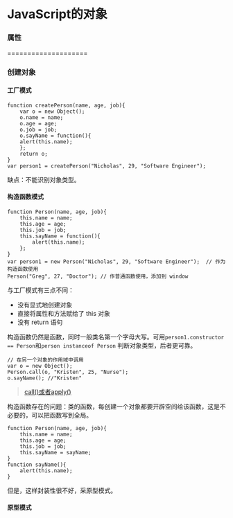 JavaScript的对象
=================
### 属性


====================

### 创建对象
#### 工厂模式

    function createPerson(name, age, job){
        var o = new Object();
        o.name = name;
        o.age = age;
        o.job = job;
        o.sayName = function(){
        alert(this.name);
        };
        return o;
    }
    var person1 = createPerson("Nicholas", 29, "Software Engineer");
  
缺点：不能识别对象类型。
  
#### 构造函数模式

    function Person(name, age, job){
        this.name = name;
        this.age = age;
        this.job = job;
        this.sayName = function(){
            alert(this.name);
        };
    }
    var person1 = new Person("Nicholas", 29, "Software Engineer");  // 作为构造函数使用
    Person("Greg", 27, "Doctor"); // 作普通函数使用，添加到 window
  
与工厂模式有三点不同：
* 没有显式地创建对象
* 直接将属性和方法赋给了 this 对象
* 没有 return 语句

构造函数仍然是函数，同时一般类名第一个字母大写。可用`person1.constructor == Person`和`person instanceof Person`
判断对象类型，后者更可靠。

    // 在另一个对象的作用域中调用
    var o = new Object();
    Person.call(o, "Kristen", 25, "Nurse");
    o.sayName(); //"Kristen"
> <a href="http://www.cnblogs.com/fighting_cp/archive/2010/09/20/1831844.html">call()或者apply()</a>

构造函数存在的问题：类的函数，每创建一个对象都要开辟空间给该函数，这是不必要的，可以把函数写到全局。

    function Person(name, age, job){
        this.name = name;
        this.age = age;
        this.job = job;
        this.sayName = sayName;
    }
    function sayName(){
        alert(this.name);
    }
  
但是，这样封装性很不好，采原型模式。

#### 原型模式
